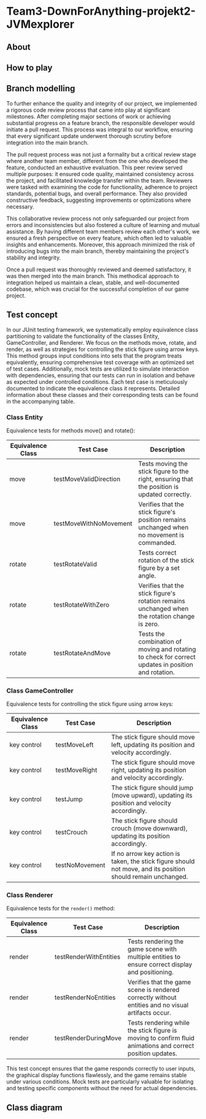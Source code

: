 # Team3-DownForAnything-projekt2-JVMexplorer

## About


## How to play


## Branch modelling
To further enhance the quality and integrity of our project, we implemented a rigorous code review process that came into play at significant milestones. After completing major sections of work or achieving substantial progress on a feature branch, the responsible developer would initiate a pull request. This process was integral to our workflow, ensuring that every significant update underwent thorough scrutiny before integration into the main branch.

The pull request process was not just a formality but a critical review stage where another team member, different from the one who developed the feature, conducted an exhaustive evaluation. This peer review served multiple purposes: it ensured code quality, maintained consistency across the project, and facilitated knowledge transfer within the team. Reviewers were tasked with examining the code for functionality, adherence to project standards, potential bugs, and overall performance. They also provided constructive feedback, suggesting improvements or optimizations where necessary.

This collaborative review process not only safeguarded our project from errors and inconsistencies but also fostered a culture of learning and mutual assistance. By having different team members review each other's work, we ensured a fresh perspective on every feature, which often led to valuable insights and enhancements. Moreover, this approach minimized the risk of introducing bugs into the main branch, thereby maintaining the project's stability and integrity.

Once a pull request was thoroughly reviewed and deemed satisfactory, it was then merged into the main branch. This methodical approach to integration helped us maintain a clean, stable, and well-documented codebase, which was crucial for the successful completion of our game project.

## Test concept
In our JUnit testing framework, we systematically employ equivalence class partitioning to validate the functionality of the classes Entity, GameController, and Renderer. We focus on the methods move, rotate, and render, as well as strategies for controlling the stick figure using arrow keys. This method groups input conditions into sets that the program treats equivalently, ensuring comprehensive test coverage with an optimized set of test cases. Additionally, mock tests are utilized to simulate interaction with dependencies, ensuring that our tests can run in isolation and behave as expected under controlled conditions. Each test case is meticulously documented to indicate the equivalence class it represents. Detailed information about these classes and their corresponding tests can be found in the accompanying table.

### Class Entity
Equivalence tests for methods move() and rotate():

| Equivalence Class | Test Case                  | Description                                                                                       |
|-------------------|----------------------------|---------------------------------------------------------------------------------------------------|
| move              | testMoveValidDirection     | Tests moving the stick figure to the right, ensuring that the position is updated correctly.      |
| move              | testMoveWithNoMovement     | Verifies that the stick figure's position remains unchanged when no movement is commanded.        |
| rotate            | testRotateValid            | Tests correct rotation of the stick figure by a set angle.                                        |
| rotate            | testRotateWithZero         | Verifies that the stick figure's rotation remains unchanged when the rotation change is zero.     |
| rotate            | testRotateAndMove          | Tests the combination of moving and rotating to check for correct updates in position and rotation.|


### Class GameController
Equivalence tests for controlling the stick figure using arrow keys:

| Equivalence Class | Test Case         | Description                                                                                         |
|-------------------|-------------------|-----------------------------------------------------------------------------------------------------|
| key control       | testMoveLeft      | The stick figure should move left, updating its position and velocity accordingly.                  |
| key control       | testMoveRight     | The stick figure should move right, updating its position and velocity accordingly.                 |
| key control       | testJump          | The stick figure should jump (move upward), updating its position and velocity accordingly.         |
| key control       | testCrouch        | The stick figure should crouch (move downward), updating its position accordingly.                  |
| key control       | testNoMovement    | If no arrow key action is taken, the stick figure should not move, and its position should remain unchanged.|

### Class Renderer
Equivalence tests for the `render()` method:

| Equivalence Class | Test Case            | Description                                                                                         |
|-------------------|----------------------|-----------------------------------------------------------------------------------------------------|
| render            | testRenderWithEntities | Tests rendering the game scene with multiple entities to ensure correct display and positioning.   |
| render            | testRenderNoEntities | Verifies that the game scene is rendered correctly without entities and no visual artifacts occur. |
| render            | testRenderDuringMove | Tests rendering while the stick figure is moving to confirm fluid animations and correct position updates.|

This test concept ensures that the game responds correctly to user inputs, the graphical display functions flawlessly, and the game remains stable under various conditions. Mock tests are particularly valuable for isolating and testing specific components without the need for actual dependencies.

## Class diagram

